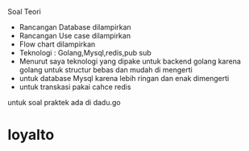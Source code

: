 Soal Teori
- Rancangan Database dilampirkan
- Rancangan Use case dilampirkan
- Flow chart dilampirkan
- Teknologi : Golang,Mysql,redis,pub sub
- Menurut saya teknologi yang dipake untuk backend golang karena golang untuk structur bebas dan mudah di mengerti
- untuk database Mysql karena lebih ringan dan enak dimengerti
- untuk transkasi pakai cahce redis

untuk soal praktek ada di dadu.go

# loyalto
